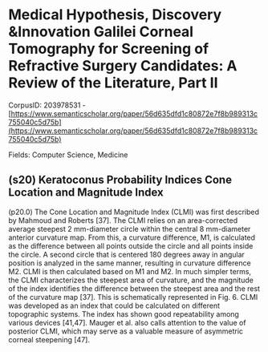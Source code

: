 # Medical Hypothesis, Discovery &Innovation Galilei Corneal Tomography for Screening of Refractive Surgery Candidates: A Review of the Literature, Part II

CorpusID: 203978531 - [https://www.semanticscholar.org/paper/56d635dfd1c80872e7f8b989313c755040c5d75b](https://www.semanticscholar.org/paper/56d635dfd1c80872e7f8b989313c755040c5d75b)

Fields: Computer Science, Medicine

## (s20) Keratoconus Probability Indices Cone Location and Magnitude Index
(p20.0) The Cone Location and Magnitude Index (CLMI) was first described by Mahmoud and Roberts [37]. The CLMI relies on an area-corrected average steepest 2 mm-diameter circle within the central 8 mm-diameter anterior curvature map. From this, a curvature difference, M1, is calculated as the difference between all points outside the circle and all points inside the circle. A second circle that is centered 180 degrees away in angular position is analyzed in the same manner, resulting in curvature difference M2. CLMI is then calculated based on M1 and M2. In much simpler terms, the CLMI characterizes the steepest area of curvature, and the magnitude of the index identifies the difference between the steepest area and the rest of the curvature map [37]. This is schematically represented in Fig. 6. CLMI was developed as an index that could be calculated on different topographic systems. The index has shown good repeatability among various devices [41,47]. Mauger et al. also calls attention to the value of posterior CLMI, which may serve as a valuable measure of asymmetric corneal steepening [47]. 
